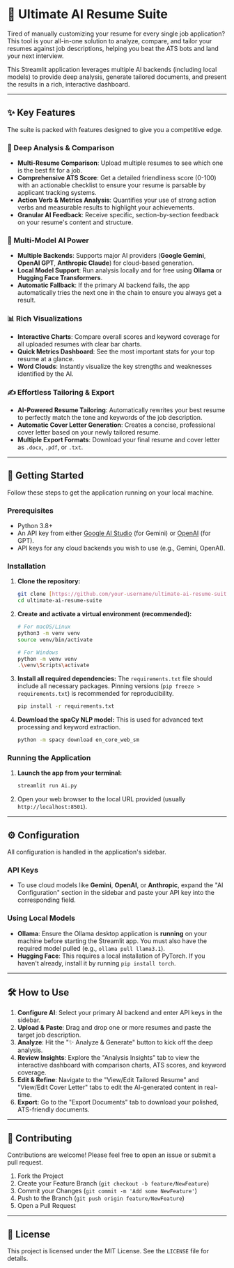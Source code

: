 # 🚀 Ultimate AI Resume Suite

Tired of manually customizing your resume for every single job application? This tool is your all-in-one solution to analyze, compare, and tailor your resumes against job descriptions, helping you beat the ATS bots and land your next interview.

This Streamlit application leverages multiple AI backends (including local models) to provide deep analysis, generate tailored documents, and present the results in a rich, interactive dashboard.



---

## ✨ Key Features

The suite is packed with features designed to give you a competitive edge.

### 🔬 Deep Analysis & Comparison
* **Multi-Resume Comparison**: Upload multiple resumes to see which one is the best fit for a job.
* **Comprehensive ATS Score**: Get a detailed friendliness score (0-100) with an actionable checklist to ensure your resume is parsable by applicant tracking systems.
* **Action Verb & Metrics Analysis**: Quantifies your use of strong action verbs and measurable results to highlight your achievements.
* **Granular AI Feedback**: Receive specific, section-by-section feedback on your resume's content and structure.

### 🤖 Multi-Model AI Power
* **Multiple Backends**: Supports major AI providers (**Google Gemini**, **OpenAI GPT**, **Anthropic Claude**) for cloud-based generation.
* **Local Model Support**: Run analysis locally and for free using **Ollama** or **Hugging Face Transformers**.
* **Automatic Fallback**: If the primary AI backend fails, the app automatically tries the next one in the chain to ensure you always get a result.

### 📊 Rich Visualizations
* **Interactive Charts**: Compare overall scores and keyword coverage for all uploaded resumes with clear bar charts.
* **Quick Metrics Dashboard**: See the most important stats for your top resume at a glance.
* **Word Clouds**: Instantly visualize the key strengths and weaknesses identified by the AI.

### ✍️ Effortless Tailoring & Export
* **AI-Powered Resume Tailoring**: Automatically rewrites your best resume to perfectly match the tone and keywords of the job description.
* **Automatic Cover Letter Generation**: Creates a concise, professional cover letter based on your newly tailored resume.
* **Multiple Export Formats**: Download your final resume and cover letter as `.docx`, `.pdf`, or `.txt`.

---

## 🚀 Getting Started

Follow these steps to get the application running on your local machine.

### Prerequisites
* Python 3.8+
* An API key from either [Google AI Studio](https://ai.google.dev/) (for Gemini) or [OpenAI](https://platform.openai.com/account/api-keys) (for GPT).
* API keys for any cloud backends you wish to use (e.g., Gemini, OpenAI).

### Installation
1.  **Clone the repository:**
    ```bash
    git clone [https://github.com/your-username/ultimate-ai-resume-suite.git](https://github.com/your-username/ultimate-ai-resume-suite.git)
    cd ultimate-ai-resume-suite
    ```

2.  **Create and activate a virtual environment (recommended):**
    ```bash
    # For macOS/Linux
    python3 -m venv venv
    source venv/bin/activate

    # For Windows
    python -m venv venv
    .\venv\Scripts\activate
    ```

3.  **Install all required dependencies:**
    The `requirements.txt` file should include all necessary packages. Pinning versions (`pip freeze > requirements.txt`) is recommended for reproducibility.
    ```bash
    pip install -r requirements.txt
    ```

4.  **Download the spaCy NLP model:**
    This is used for advanced text processing and keyword extraction.
    ```bash
    python -m spacy download en_core_web_sm
    ```

### Running the Application
1.  **Launch the app from your terminal:**
    ```bash
    streamlit run Ai.py
    ```
2.  Open your web browser to the local URL provided (usually `http://localhost:8501`).

---

## ⚙️ Configuration

All configuration is handled in the application's sidebar.

### API Keys
* To use cloud models like **Gemini**, **OpenAI**, or **Anthropic**, expand the "AI Configuration" section in the sidebar and paste your API key into the corresponding field.

### Using Local Models
* **Ollama**: Ensure the Ollama desktop application is **running** on your machine before starting the Streamlit app. You must also have the required model pulled (e.g., `ollama pull llama3.1`).
* **Hugging Face**: This requires a local installation of PyTorch. If you haven't already, install it by running `pip install torch`.

---

## 🛠️ How to Use

1.  **Configure AI**: Select your primary AI backend and enter API keys in the sidebar.
2.  **Upload & Paste**: Drag and drop one or more resumes and paste the target job description.
3.  **Analyze**: Hit the "✨ Analyze & Generate" button to kick off the deep analysis.
4.  **Review Insights**: Explore the "Analysis Insights" tab to view the interactive dashboard with comparison charts, ATS scores, and keyword coverage.
5.  **Edit & Refine**: Navigate to the "View/Edit Tailored Resume" and "View/Edit Cover Letter" tabs to edit the AI-generated content in real-time.
6.  **Export**: Go to the "Export Documents" tab to download your polished, ATS-friendly documents.

---

## 🤝 Contributing

Contributions are welcome! Please feel free to open an issue or submit a pull request.

1.  Fork the Project
2.  Create your Feature Branch (`git checkout -b feature/NewFeature`)
3.  Commit your Changes (`git commit -m 'Add some NewFeature'`)
4.  Push to the Branch (`git push origin feature/NewFeature`)
5.  Open a Pull Request

---

## 📜 License

This project is licensed under the MIT License. See the `LICENSE` file for details.
